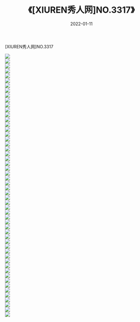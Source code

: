 ﻿---
layout: post
title:  《[XIUREN秀人网]NO.3317》
date:   2022-01-11
img: http://img.660000.xyz/Sharelink/秀人网/秀人网第04部分/[XIUREN秀人网]NO.3317/000.jpg
categories: [美女, 清纯, 唯美]
---

[XIUREN秀人网]NO.3317

 ![](http://img.660000.xyz/Sharelink/秀人网/秀人网第04部分/[XIUREN秀人网]NO.3317/001.jpg) <br>![](http://img.660000.xyz/Sharelink/秀人网/秀人网第04部分/[XIUREN秀人网]NO.3317/002.jpg) <br>![](http://img.660000.xyz/Sharelink/秀人网/秀人网第04部分/[XIUREN秀人网]NO.3317/003.jpg) <br>![](http://img.660000.xyz/Sharelink/秀人网/秀人网第04部分/[XIUREN秀人网]NO.3317/004.jpg) <br>![](http://img.660000.xyz/Sharelink/秀人网/秀人网第04部分/[XIUREN秀人网]NO.3317/005.jpg) <br>![](http://img.660000.xyz/Sharelink/秀人网/秀人网第04部分/[XIUREN秀人网]NO.3317/006.jpg) <br>![](http://img.660000.xyz/Sharelink/秀人网/秀人网第04部分/[XIUREN秀人网]NO.3317/007.jpg) <br>![](http://img.660000.xyz/Sharelink/秀人网/秀人网第04部分/[XIUREN秀人网]NO.3317/008.jpg) <br>![](http://img.660000.xyz/Sharelink/秀人网/秀人网第04部分/[XIUREN秀人网]NO.3317/009.jpg) <br>![](http://img.660000.xyz/Sharelink/秀人网/秀人网第04部分/[XIUREN秀人网]NO.3317/010.jpg) <br>![](http://img.660000.xyz/Sharelink/秀人网/秀人网第04部分/[XIUREN秀人网]NO.3317/011.jpg) <br>![](http://img.660000.xyz/Sharelink/秀人网/秀人网第04部分/[XIUREN秀人网]NO.3317/012.jpg) <br>![](http://img.660000.xyz/Sharelink/秀人网/秀人网第04部分/[XIUREN秀人网]NO.3317/013.jpg) <br>![](http://img.660000.xyz/Sharelink/秀人网/秀人网第04部分/[XIUREN秀人网]NO.3317/014.jpg) <br>![](http://img.660000.xyz/Sharelink/秀人网/秀人网第04部分/[XIUREN秀人网]NO.3317/015.jpg) <br>![](http://img.660000.xyz/Sharelink/秀人网/秀人网第04部分/[XIUREN秀人网]NO.3317/016.jpg) <br>![](http://img.660000.xyz/Sharelink/秀人网/秀人网第04部分/[XIUREN秀人网]NO.3317/017.jpg) <br>![](http://img.660000.xyz/Sharelink/秀人网/秀人网第04部分/[XIUREN秀人网]NO.3317/018.jpg) <br>![](http://img.660000.xyz/Sharelink/秀人网/秀人网第04部分/[XIUREN秀人网]NO.3317/019.jpg) <br>![](http://img.660000.xyz/Sharelink/秀人网/秀人网第04部分/[XIUREN秀人网]NO.3317/020.jpg) <br>![](http://img.660000.xyz/Sharelink/秀人网/秀人网第04部分/[XIUREN秀人网]NO.3317/021.jpg) <br>![](http://img.660000.xyz/Sharelink/秀人网/秀人网第04部分/[XIUREN秀人网]NO.3317/022.jpg) <br>![](http://img.660000.xyz/Sharelink/秀人网/秀人网第04部分/[XIUREN秀人网]NO.3317/023.jpg) <br>![](http://img.660000.xyz/Sharelink/秀人网/秀人网第04部分/[XIUREN秀人网]NO.3317/024.jpg) <br>![](http://img.660000.xyz/Sharelink/秀人网/秀人网第04部分/[XIUREN秀人网]NO.3317/025.jpg) <br>![](http://img.660000.xyz/Sharelink/秀人网/秀人网第04部分/[XIUREN秀人网]NO.3317/026.jpg) <br>![](http://img.660000.xyz/Sharelink/秀人网/秀人网第04部分/[XIUREN秀人网]NO.3317/027.jpg) <br>![](http://img.660000.xyz/Sharelink/秀人网/秀人网第04部分/[XIUREN秀人网]NO.3317/028.jpg) <br>![](http://img.660000.xyz/Sharelink/秀人网/秀人网第04部分/[XIUREN秀人网]NO.3317/029.jpg) <br>![](http://img.660000.xyz/Sharelink/秀人网/秀人网第04部分/[XIUREN秀人网]NO.3317/030.jpg) <br>![](http://img.660000.xyz/Sharelink/秀人网/秀人网第04部分/[XIUREN秀人网]NO.3317/031.jpg) <br>![](http://img.660000.xyz/Sharelink/秀人网/秀人网第04部分/[XIUREN秀人网]NO.3317/032.jpg) <br>![](http://img.660000.xyz/Sharelink/秀人网/秀人网第04部分/[XIUREN秀人网]NO.3317/033.jpg) <br>![](http://img.660000.xyz/Sharelink/秀人网/秀人网第04部分/[XIUREN秀人网]NO.3317/034.jpg) <br>![](http://img.660000.xyz/Sharelink/秀人网/秀人网第04部分/[XIUREN秀人网]NO.3317/035.jpg) <br>![](http://img.660000.xyz/Sharelink/秀人网/秀人网第04部分/[XIUREN秀人网]NO.3317/036.jpg) <br>![](http://img.660000.xyz/Sharelink/秀人网/秀人网第04部分/[XIUREN秀人网]NO.3317/037.jpg) <br>![](http://img.660000.xyz/Sharelink/秀人网/秀人网第04部分/[XIUREN秀人网]NO.3317/038.jpg) <br>![](http://img.660000.xyz/Sharelink/秀人网/秀人网第04部分/[XIUREN秀人网]NO.3317/039.jpg) <br>![](http://img.660000.xyz/Sharelink/秀人网/秀人网第04部分/[XIUREN秀人网]NO.3317/040.jpg) <br>![](http://img.660000.xyz/Sharelink/秀人网/秀人网第04部分/[XIUREN秀人网]NO.3317/041.jpg) <br>![](http://img.660000.xyz/Sharelink/秀人网/秀人网第04部分/[XIUREN秀人网]NO.3317/042.jpg) <br>![](http://img.660000.xyz/Sharelink/秀人网/秀人网第04部分/[XIUREN秀人网]NO.3317/043.jpg) <br>![](http://img.660000.xyz/Sharelink/秀人网/秀人网第04部分/[XIUREN秀人网]NO.3317/044.jpg) <br>![](http://img.660000.xyz/Sharelink/秀人网/秀人网第04部分/[XIUREN秀人网]NO.3317/045.jpg) <br>![](http://img.660000.xyz/Sharelink/秀人网/秀人网第04部分/[XIUREN秀人网]NO.3317/046.jpg) <br>![](http://img.660000.xyz/Sharelink/秀人网/秀人网第04部分/[XIUREN秀人网]NO.3317/047.jpg) <br>![](http://img.660000.xyz/Sharelink/秀人网/秀人网第04部分/[XIUREN秀人网]NO.3317/048.jpg) <br>![](http://img.660000.xyz/Sharelink/秀人网/秀人网第04部分/[XIUREN秀人网]NO.3317/049.jpg) <br>![](http://img.660000.xyz/Sharelink/秀人网/秀人网第04部分/[XIUREN秀人网]NO.3317/050.jpg) <br>![](http://img.660000.xyz/Sharelink/秀人网/秀人网第04部分/[XIUREN秀人网]NO.3317/051.jpg) <br>![](http://img.660000.xyz/Sharelink/秀人网/秀人网第04部分/[XIUREN秀人网]NO.3317/052.jpg) <br>![](http://img.660000.xyz/Sharelink/秀人网/秀人网第04部分/[XIUREN秀人网]NO.3317/053.jpg) <br>![](http://img.660000.xyz/Sharelink/秀人网/秀人网第04部分/[XIUREN秀人网]NO.3317/054.jpg) <br>